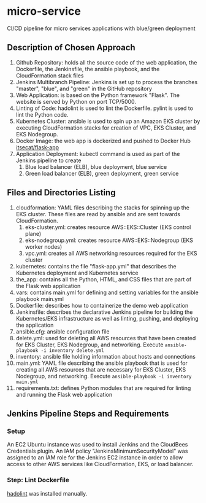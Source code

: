 # micro-service
CI/CD pipeline for micro services applications with blue/green deployment

## Description of Chosen Approach
1. Github Repository: holds all the source code of the web application, the Dockerfile, the Jenkinsfile, the ansible playbook, and the CloudFormation stack files
1. Jenkins Multibranch Pipeline: Jenkins is set up to process the branches "master", "blue", and "green" in the GitHub repository
1. Web Application: is based on the Python framework "Flask". The website is served by Python on port TCP/5000.
1. Linting of Code: hadolint is used to lint the Dockerfile. pylint is used to lint the Python code.
1. Kubernetes Cluster: ansible is used to spin up an Amazon EKS cluster by executing CloudFormation stacks for creation of VPC, EKS Cluster, and EKS Nodegroup.
1. Docker Image: the web app is dockerized and pushed to Docker Hub [itsecat/flask-app](https://hub.docker.com/repository/docker/itsecat/flask-app)
1. Application Deployment: kubectl command is used as part of the Jenkins pipeline to create
   1. Blue load balancer (ELB), blue deployment, blue service
   1. Green load balancer (ELB), green deployment, green service
   
## Files and Directories Listing
1. cloudformation: YAML files describing the stacks for spinning up the EKS cluster. These files are read by ansible and are sent towards CloudFormation.
   1. eks-cluster.yml: creates resource AWS::EKS::Cluster (EKS control plane)
   1. eks-nodegroup.yml: creates resource AWS::EKS::Nodegroup (EKS worker nodes)
   1. vpc.yml: creates all AWS networking resources required for the EKS cluster
1. kubernetes: contains the file "flask-app.yml" that describes the Kubernetes deployment and Kubernetes service
1. the_app: contains all the Python, HTML, and CSS files that are part of the Flask web application
1. vars: contains main.yml for defining and setting variables for the ansible playbook main.yml
1. Dockerfile: describes how to containerize the demo web application
1. Jenkinsfile: describes the declarative Jenkins pipeline for building the Kubernetes/EKS infrastructure as well as linting, pushing, and deploying the application
1. ansible.cfg: ansible configuration file
1. delete.yml: used for deleting all AWS resources that have been created for EKS Cluster, EKS Nodegroup, and networking. Execute `ansible-playbook -i inventory delete.yml`
1. inventory: ansible file holding information about hosts and connections
1. main.yml: YAML file describing the ansible playbook that is used for creating all AWS resources that are necessary for EKS Cluster, EKS Nodegroup, and networking. Execute `ansible-playbook -i inventory main.yml`
1. requirements.txt: defines Python modules that are required for linting and running the Flask web application

## Jenkins Pipeline Steps and Requirements
### Setup
An EC2 Ubuntu instance was used to install Jenkins and the CloudBees Credentials plugin. An IAM policy "JenkinsMinimumSecurityModel" was assigned to an IAM role for the Jenkins EC2 instance in order to allow access to other AWS services like CloudFormation, EKS, or load balancer.
### Step: Lint Dockerfile
[hadolint](https://github.com/hadolint/hadolint) was installed manually.
